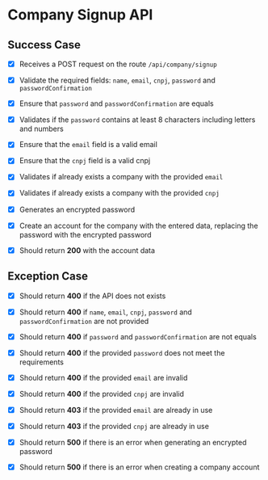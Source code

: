 # Company Signup API

## Success Case

- [x] Receives a POST request on the route `/api/company/signup`

- [x] Validate the required fields: `name`, `email`, `cnpj`, `password` and `passwordConfirmation`

- [x] Ensure that `password` and `passwordConfirmation` are equals

- [x] Validates if the `password` contains at least 8 characters including letters and numbers

- [x] Ensure that the `email` field is a valid email

- [x] Ensure that the `cnpj` field is a valid cnpj

- [x] Validates if already exists a company with the provided `email` 

- [x] Validates if already exists a company with the provided `cnpj`

- [x] Generates an encrypted password

- [x] Create an account for the company with the entered data, replacing the password with the encrypted password

- [x] Should return **200** with the account data

## Exception Case

- [x] Should return **400** if the API does not exists

- [x] Should return **400** if `name`, `email`, `cnpj`, `password` and `passwordConfirmation` are not provided

- [x] Should return **400** if `password` and `passwordConfirmation` are not equals

- [x] Should return **400** if the provided `password` does not meet the requirements

- [x] Should return **400** if the provided `email` are invalid

- [x] Should return **400** if the provided `cnpj` are invalid

- [x] Should return **403** if the provided `email` are already in use

- [x] Should return **403** if the provided `cnpj` are already in use

- [x] Should return **500** if there is an error when generating an encrypted password

- [x] Should return **500** if there is an error when creating a company account
